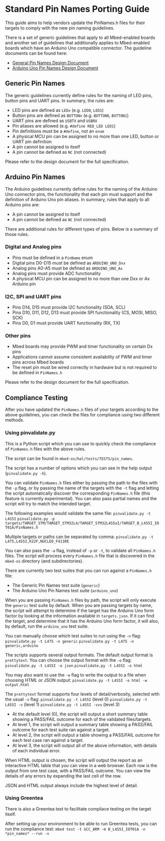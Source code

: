 # Standard Pin Names Porting Guide

This guide aims to help vendors update the PinNames.h files for their targets to comply with the new pin naming guidelines.

There is a set of generic guidelines that apply to all Mbed-enabled boards and another set of guidelines that additionally applies to Mbed-enabled boards which have an Arduino Uno compatible connector. The guideline documents can be found here:
* [General Pin Names Design Document](https://github.com/ARMmbed/mbed-os/blob/feature-std-pin-name/docs/design-documents/hal/0004-pin-names-general-guidelines.md)
* [Arduino Uno Pin Names Design Document](https://github.com/ARMmbed/mbed-os/blob/feature-std-pin-name/docs/design-documents/hal/0005-pin-names-Arduino-Uno-standard.md)

## Generic Pin Names

The generic guidelines currently define rules for the naming of LED pins, button pins and UART pins. In summary, the rules are:
* LED pins are defined as `LEDx` (e.g. `LED0`, `LED1`)
* Button pins are defined as `BUTTONx` (e.g. `BUTTON0`, `BUTTON1`)
* UART pins are defined as `USBTX` and `USBRX`
* Pin aliases are allowed (e.g. `#define RED_LED LED1`)
* Pin definitions must be a `#define`, not an `enum`
* A physical MCU pin can be assigned to no more than one LED, button or UART pin definition
* A pin cannot be assigned to itself
* A pin cannot be defined as `NC` (not connected)

Please refer to the design document for the full specification.

## Arduino Pin Names

The Arduino guidelines currently define rules for the naming of the Arduino Uno connector pins, the functionality that each pin must support and the definition of Arduino Uno pin aliases. In summary, rules that apply to all Arduino pins are:
* A pin cannot be assigned to itself
* A pin cannot be defined as `NC` (not connected)

There are additional rules for different types of pins. Below is a summary of those rules.

### Digital and Analog pins
* Pins must be defined in a `PinName` enum
* Digital pins D0-D15 must be defined as `ARDUINO_UNO_Dxx`
* Analog pins A0-A5 must be defined as `ARDUINO_UNO_Ax`
* Analog pins must provide ADC functionality
* A physical MCU pin can be assigned to no more than one Dxx or Ax Arduino pin

### I2C, SPI and UART pins
* Pins D14, D15 must provide I2C functionality (SDA, SCL)
* Pins D10, D11, D12, D13 must provide SPI functionality (CS, MOSI, MISO, SCK)
* Pins D0, D1 must provide UART functionality (RX, TX) 

### Other pins
* Mbed boards may provide PWM and timer functionality on certain Dx pins
* Applications cannot assume consistent availability of PWM and timer pins across Mbed boards
* The reset pin must be wired correctly in hardware but is not required to be defined in `PinNames.h`

Please refer to the design document for the full specification.

## Compliance Testing

After you have updated the `PinNames.h` files of your targets according to the above guidelines, you can check the files for compliance using two different methods.

### Using pinvalidate<span>.py</span>
This is a Python script which you can use to quickly check the compliance of `PinNames.h` files with the above rules.

The script can be found in `mbed-os/hal/tests/TESTS/pin_names`.

The script has a number of options which you can see in the help output (`pinvalidate.py -h`).

You can validate `PinNames.h` files either by passing the path to the files with the `-p` flag, or by passing the name of the targets with the `-t` flag and letting the script automatically discover the corresponding `PinNames.h` file (this feature is currently experimental). You can also pass partial names and the script will try to match the intended target.

The following examples would validate the same file:
`pinvalidate.py -t L4S5I`
`pinvalidate.py -p targets/TARGET_STM/TARGET_STM32L4/TARGET_STM32L4S5xI/TARGET_B_L4S5I_IOT01A/PinNames.h`

Multiple targets or paths can be separated by comma:
`pinvalidate.py -t L475,L4S5I,K22F,NUCLEO_F411RE`

You can also pass the `-a` flag, instead of `-p` or `-t`, to validate all `PinNames.h` files. The script will process every `PinNames.h` file that is discovered in the `mbed-os` directory (and subdirectories).

There are currently two test suites that you can run against a `PinNames.h` file:
* The Generic Pin Names test suite (`generic`)
* The Arduino Uno Pin Names test suite (`arduino_uno`)

When you are passing `PinNames.h` files by path, the script will only execute the `generic` test suite by default. When you are passing targets by name, the script will attempt to determine if the target has the Arduino Uno form factor by looking at the information available in `targets.json`. If it can find the target, and determine that it has the Arduino Uno form factor, it will also, by default, run the `arduino_uno` test suite.

You can manually choose which test suites to run using the `-n` flag:
`pinvalidate.py -t L475 -n generic`
`pinvalidate.py -t L475 -n generic,arduino`

The scripts supports several output formats. The default output format is `prettytext`. You can choose the output format with the `-o` flag:
`pinvalidate.py -t L4S5I -o json`
`pinvalidate.py -t L4S5I -o html`

You may also want to use the `-w` flag to write the output to a file when choosing HTML or JSON output:
`pinvalidate.py -t L4S5I -o html -w output.html`

The `prettytext` format supports four levels of detail/verbosity, selected with the usual `-v` flag:
`pinvalidate.py -t L4S5I` (level 0)
`pinvalidate.py -t L4S5I -v` (level 1)
`pinvalidate.py -t L4S5I -vvv` (level 3)
* At the default level (0), the script will output a short summary table showing a PASS/FAIL outcome for each of the validated files/targets.
* At level 1, the script will output a summary table showing a PASS/FAIL outcome for each test suite ran against a target.
* At level 2, the script will output a table showing a PASS/FAIL outcome for each test case ran against a target.
* At level 3, the script will output all of the above information, with details of each individual error.

When HTML output is chosen, the script will output the report as an interactive HTML table that you can view in a web browser. Each row is the output from one test case, with a PASS/FAIL outcome. You can view the details of any errors by expanding the last cell of the row.

JSON and HTML output always include the highest level of detail.

### Using Greentea

There is also a Greentea test to facilitate compliace testing on the target itself.

After setting up your environment to be able to run Greentea tests, you can run the compliance test:
`mbed test -t GCC_ARM -m B_L4S5I_IOT01A -n *pin_names* --run -v`
